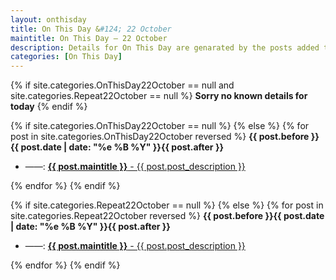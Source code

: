 ```yaml
---
layout: onthisday
title: On This Day &#124; 22 October
maintitle: On This Day — 22 October
description: Details for On This Day are genarated by the posts added to the website so the content is subject to changes/updates over time.
categories: [On This Day]
---
```


{% if site.categories.OnThisDay22October == null and site.categories.Repeat22October == null %}
<strong>Sorry no known details for today</strong>
{% endif %}

{% if site.categories.OnThisDay22October == null %}
{% else %}
{% for post in site.categories.OnThisDay22October reversed %}
<strong>{{ post.before }}{{ post.date | date: "%e %B %Y" }}{{ post.after }}</strong>
<ul>
<li> ——: <a class="{{ post.class }}" href="{{ post.url }}"><strong>{{ post.maintitle }}</strong> - {{ post.post_description }}</a></li>
</ul>
{% endfor %}
{% endif %}

{% if site.categories.Repeat22October == null %}
{% else %}
{% for post in site.categories.Repeat22October reversed %}
<strong>{{ post.before }}{{ post.date | date: "%e %B %Y" }}{{ post.after }}</strong>
<ul>
<li> ——: <a class="{{ post.class }}" href="{{ post.url }}"><strong>{{ post.maintitle }}</strong> - {{ post.post_description }}</a></li>
</ul>
{% endfor %}
{% endif %}
